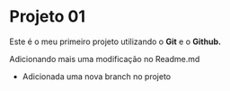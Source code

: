 # Projeto 01
Este é o meu primeiro projeto utilizando o **Git** e o **Github.**

Adicionando mais uma modificação no Readme.md

- Adicionada uma nova branch no projeto